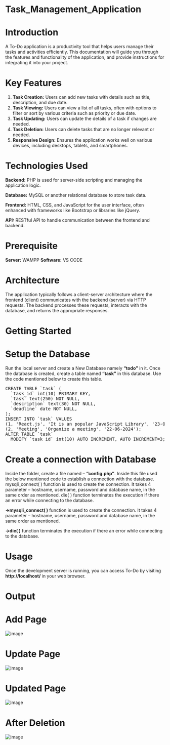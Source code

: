 # Task_Management_Application
# Introduction
A To-Do application is a productivity tool that helps users manage their tasks and activities efficiently. This documentation will guide you through the features and functionality of the application, and provide instructions for integrating it into your project.

# Key Features
1. **Task Creation:** Users can add new tasks with details such as title, description, and due date.
2. **Task Viewing:** Users can view a list of all tasks, often with options to filter or sort by various criteria such as priority or due date.
3. **Task Updating:** Users can update the details of a task if changes are needed.
4. **Task Deletion:** Users can delete tasks that are no longer relevant or needed.
5. **Responsive Design:** Ensures the application works well on various devices, including desktops, tablets, and smartphones.

# Technologies Used
**Backend:** PHP is used for server-side scripting and managing the application logic.

**Database:** MySQL or another relational database to store task data.

**Frontend:** HTML, CSS, and JavaScript for the user interface, often enhanced with frameworks like Bootstrap or libraries like jQuery.

**API:** RESTful API to handle communication between the frontend and backend.

# Prerequisite
**Server:** WAMPP
**Software:** VS CODE

# Architecture
The application typically follows a client-server architecture where the frontend (client) communicates with the backend (server) via HTTP requests. The backend processes these requests, interacts with the database, and returns the appropriate responses.

# Getting Started
# Setup the Database
Run the local server and create a New Database namely **“todo”** in it. Once the database is created, create a table named **“task”** in this database. Use the code mentioned below to create this table.

<pre>CREATE TABLE `task` (
  `task_id` int(10) PRIMARY KEY,
  `task` text(250) NOT NULL,
  `description` text(30) NOT NULL,
  `deadline` date NOT NULL,
);
INSERT INTO `task` VALUES
(1, 'React.js', 'It is an popular JavaScript Library', '23-06-2024'),
(2, 'Meeting', 'Organize a meeting', '22-06-2024');
ALTER TABLE `task`
  MODIFY `task_id` int(10) AUTO_INCREMENT, AUTO_INCREMENT=3; </pre>
  
# Create a connection with Database
Inside the folder, create a file named – **“config.php”**. Inside this file used the below mentioned code to establish a connection with the database.
mysqli_connect( ) function is used to create the connection. It takes 4 parameter – hostname, username, password and database name, in the same order as mentioned.
die( ) function terminates the execution if there an error while connecting to the database.

**->mysqli_connect( )** function is used to create the connection. It takes 4 parameter – hostname, username, password and database name, in the same order as mentioned.

**->die( )** function terminates the execution if there an error while connecting to the database.

# Usage
Once the development server is running, you can access To-Do by visiting **http://localhost/** in your web browser.

# Output

# Add Page
![image](https://github.com/ishika024/Task_Management_Application/assets/86250466/e51bb73a-cf38-4c38-96f1-7b4a5c8a48d5)

# Update Page
![image](https://github.com/ishika024/Task_Management_Application/assets/86250466/c815b0ce-6938-43ce-ba9d-f7dfead22102)

# Updated Page
![image](https://github.com/ishika024/Task_Management_Application/assets/86250466/0e2c5d57-36a6-4d1b-8771-2426dca83937)

# After Deletion
![image](https://github.com/ishika024/Task_Management_Application/assets/86250466/7d4a5535-a255-4725-b896-3d2aed8d4d05)



